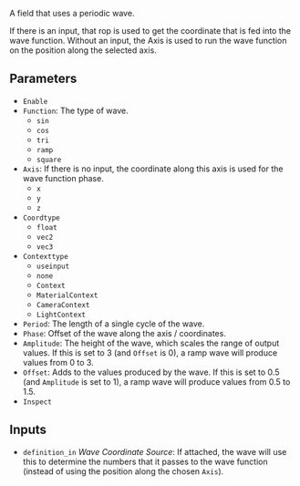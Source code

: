 A field that uses a periodic wave.

If there is an input, that rop is used to get the coordinate that is fed into the wave function.
Without an input, the Axis is used to run the wave function on the position along the selected axis.

## Parameters

* `Enable`
* `Function`: The type of wave.
  * `sin`
  * `cos`
  * `tri`
  * `ramp`
  * `square`
* `Axis`: If there is no input, the coordinate along this axis is used for the wave function phase.
  * `x`
  * `y`
  * `z`
* `Coordtype`
  * `float`
  * `vec2`
  * `vec3`
* `Contexttype`
  * `useinput`
  * `none`
  * `Context`
  * `MaterialContext`
  * `CameraContext`
  * `LightContext`
* `Period`: The length of a single cycle of the wave.
* `Phase`: Offset of the wave along the axis / coordinates.
* `Amplitude`: The height of the wave, which scales the range of output values. If this is set to 3 (and `Offset` is 0), a ramp wave will produce values from 0 to 3.
* `Offset`: Adds to the values produced by the wave. If this is set to 0.5 (and `Amplitude` is set to 1), a ramp wave will produce values from 0.5 to 1.5.
* `Inspect`

## Inputs

* `definition_in` *Wave Coordinate Source*: If attached, the wave will use this to determine the numbers that it passes to the wave function (instead of using the position along the chosen `Axis`).